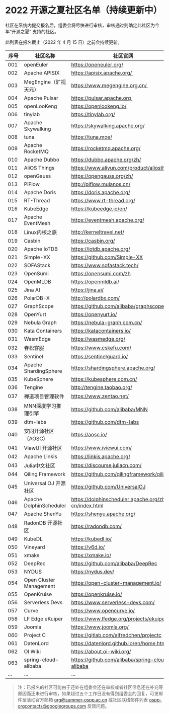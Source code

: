 # 2022 开源之夏社区名单（持续更新中）

社区在系统内提交报名后，组委会将尽快进行审核，审核通过则确定此社区为今年“开源之夏” 支持的社区。

此列表在报名截止（2022 年 4 月 15 日）之前会持续更新。

| 序号 | 社区名称                | 社区官网                                               | 
| ---- | ----------------------- | --------------------------------------------------- |
| 001  | openEuler            |https://openeuler.org/| 
| 002  | Apache APISIX        | https://apisix.apache.org/ | 
| 003  | MegEngine（旷视天元） | https://www.megengine.org.cn/ | 
| 004  | Apache Pulsar        | https://pulsar.apache.org | 
| 005  | openLooKeng          | https://openlookeng.io/ | 
| 006  | tinylab              | https://tinylab.org/ |
| 007  | Apache Skywalking    | https://skywalking.apache.org/ |
| 008  | tuna                 | https://tuna.moe/ |
| 009  | Apache RocketMQ      | https://rocketmq.apache.org/ |
| 010  | Apache Dubbo         | https://dubbo.apache.org/zh/ |
| 011  | AliOS Things         | https://www.aliyun.com/product/aliosthings |
| 012  | openGauss            | https://opengauss.org/zh/ |
| 013  | PiFlow               | http://piflow.mulanos.cn/ |
| 014  | Apache Doris         | https://doris.apache.org/ |
| 015  | RT-Thread            | https://www.rt-thread.org/ |
| 016  | KubeEdge             | https://kubeedge.io/en/ |
| 017  | Apache EventMesh     | https://eventmesh.apache.org/ |
| 018  | Linux内核之旅         | http://kerneltravel.net/ |
| 019  | Casbin         | https://casbin.org/ |
| 020  | Apache IoTDB         | https://iotdb.apache.org/ |
| 021  | Simple-XX         | https://github.com/Simple-XX |
| 022  | SOFAStack         | https://www.sofastack.tech/ |
| 023  | OpenSumi         | https://opensumi.com/zh |
| 024  | OpenMLDB        | https://openmldb.ai/ |
| 025  | Jina AI       | https://jina.ai/ |
| 026  | PolarDB-X       | http://polardbx.com/ |
| 027  | GraphScope  | https://github.com/alibaba/graphscope |
| 028  | OpenYurt  | https://openyurt.io/ |
| 029  | Nebula Graph  | https://nebula-graph.com.cn/ |
| 030  | Kata Containers  | https://katacontainers.io/ |
| 031  | WasmEdge | https://wasmedge.org/ |
| 032  | 春松客服  | https://www.cskefu.com/ |
| 033  | Sentinel | https://sentinelguard.io/ |
| 034  | Apache ShardingSphere | https://shardingsphere.apache.org/ |
| 035  | KubeSphere | https://kubesphere.com.cn/ |
| 036  | Tengine | http://tengine.taobao.org/ |
| 037  | 禅道项目管理软件 | https://www.zentao.net/ |
| 038  | MNN深度学习推理引擎 | https://github.com/alibaba/MNN |
| 039  | dtm-labs | https://github.com/dtm-labs |
| 040  | 安同开源社区（AOSC） | https://aosc.io/ |
| 041  | ViewUI 开源社区 | https://www.iviewui.com/ |
| 042  | Apache Linkis | https://linkis.apache.org/ |
| 043  | Julia中文社区 | https://discourse.juliacn.com/ |
| 044  | Qiling Framework | https://github.com/qilingframework/qiling |
| 045  | Universal OJ 开源社区 | https://github.com/UniversalOJ |
| 046  | Apache DolphinScheduler | https://dolphinscheduler.apache.org/zh-cn/index.html |
| 047  | Apache ShenYu | https://shenyu.apache.org/ |
| 048  | RadonDB 开源社区 | https://radondb.com/ |
| 049  | KubeDL | https://kubedl.io/ |
| 050  | Vineyard | https://v6d.io/ |
| 051  | xmake | https://xmake.io/ |
| 052  | DeepRec | https://github.com/alibaba/DeepRec |
| 053  | NYDUS | https://nydus.dev/ |
| 054  | Open Cluster Management | https://open-cluster-management.io/ |
| 055  | OpenKruise | https://openkruise.io/ |
| 056  | Serverless Devs | https://www.serverless-devs.com/ |
| 057  | Curve | https://www.opencurve.io/ |
| 058  | LF Edge eKuiper | https://www.lfedge.org/projects/ekuiper/ |
| 059  | Joomla | https://www.joomla.org/ |
| 060  | Project C | https://gitlab.com/alfredchen/projectc |
| 061  | DatenLord | https://datenlord.github.io/en/home.html |
| 062  | OI Wiki | https://about.oi-wiki.org/ |
| 063  | spring-cloud-alibaba | https://github.com/alibaba/spring-cloud-alibaba |
| … | … | …  |


> 注：已报名的社区可能由于还处在组委会还在审核或者社区信息还在补充等原因而还未进行审核，如果超过五个工作日没有得到组委会的回复，可发邮件至活动官方邮箱 org@summer-ospp.ac.cn 或社区联络邮件列表 ospp-orgcontacts@googlegroups.com 反馈问题。
